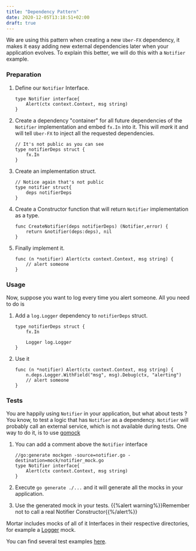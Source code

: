 ```yaml
---
title: "Dependency Pattern"
date: 2020-12-05T13:18:51+02:00
draft: true
---
```


We are using this pattern when creating a new `Uber-FX` dependency, it makes it easy adding new external dependencies later when your application evolves.
To explain this better, we will do this with a `Notifier` example.

### Preparation

1. Define our `Notifier` Interface.

    ```golang
    type Notifier interface{
        Alert(ctx context.Context, msg string)
    }
    ```

2. Create a dependency "container" for all future dependencies of the `Notifier` implementation and embed `fx.In` into it.
   This will *mark* it and will tell `Uber-FX` to inject all the requested dependencies.

    ```golang
    // It's not public as you can see
    type notifierDeps struct {
        fx.In
    }
    ```

3. Create an implementation struct.

    ```golang
    // Notice again that's not public
    type notifier struct{
        deps notifierDeps
    }
    ```

4. Create a Constructor function that will return `Notifier` implementation as a type.

    ```golang
    func CreateNotifier(deps notifierDeps) (Notifier,error) {
        return &notifier(deps:deps), nil
    }
    ```

5. Finally implement it.

    ```golang
    func (n *notifier) Alert(ctx context.Context, msg string) {
        // alert someone
    }
    ```

### Usage

Now, suppose you want to log every time you alert someone. All you need to do is

1. Add a `log.Logger` dependency to `notifierDeps` struct.

    ```golang
    type notifierDeps struct {
        fx.In

        Logger log.Logger
    }
    ```

2. Use it

    ```golang
    func (n *notifier) Alert(ctx context.Context, msg string) {
        n.deps.Logger.WithField("msg", msg).Debug(ctx, "alerting")
        // alert someone
    }
    ```

### Tests

You are happily using `Notifier` in your application, but what about tests ?
You know, to test a logic that has `Notifier` as a dependency. `Notifier` will probably call an external service, which is not available during tests.
One way to do it, is to use [gomock](https://github.com/golang/mock)

1. You can add a comment above the `Notifier` interface

    ```golang
    //go:generate mockgen -source=notifier.go -destination=mock/notifier_mock.go
    type Notifier interface{
        Alert(ctx context.Context, msg string)
    }
    ```

2. Execute `go generate ./...` and it will generate all the mocks in your application.
3. Use the generated mock in your tests.
   {{%alert warning%}}Remember not to call a real Notifier Constructor{{%/alert%}}

Mortar includes mocks of all of it Interfaces in their respective directories, for example a [Logger](https://github.com/go-masonry/mortar/tree/master/interfaces/log/mock) mock.

You can find several test examples [here](https://github.com/go-masonry/mortar-demo/blob/master/workshop/app/controllers/workshop_test.go).
